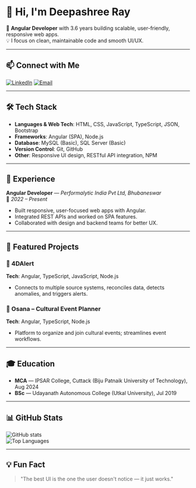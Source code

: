 # 👋 Hi, I'm Deepashree Ray

🚀 **Angular Developer** with 3.6 years building scalable, user-friendly, responsive web apps.  
💡 I focus on clean, maintainable code and smooth UI/UX.

---

## 📫 Connect with Me
[![LinkedIn](https://img.shields.io/badge/LinkedIn-blue?style=for-the-badge&logo=linkedin)](https://www.linkedin.com/in/deepashree-ray-b70196218/)
[![Email](https://img.shields.io/badge/Email-red?style=for-the-badge&logo=gmail&logoColor=white)](mailto:raydeepashree48@gmail.com)

---

## 🛠 Tech Stack
- **Languages & Web Tech**: HTML, CSS, JavaScript, TypeScript, JSON, Bootstrap  
- **Frameworks**: Angular (SPA), Node.js  
- **Database**: MySQL (Basic), SQL Server (Basic)  
- **Version Control**: Git, GitHub  
- **Other**: Responsive UI design, RESTful API integration, NPM

---

## 💼 Experience
**Angular Developer** — *Performalytic India Pvt Ltd, Bhubaneswar*  
📅 *2022 – Present*  
- Built responsive, user-focused web apps with Angular.  
- Integrated REST APIs and worked on SPA features.  
- Collaborated with design and backend teams for better UX.

---

## 📂 Featured Projects

### 🔹 4DAlert
**Tech**: Angular, TypeScript, JavaScript, Node.js  
- Connects to multiple source systems, reconciles data, detects anomalies, and triggers alerts.

### 🔹 Osana – Cultural Event Planner
**Tech**: Angular, TypeScript, Node.js  
- Platform to organize and join cultural events; streamlines event workflows.

---

## 🎓 Education
- **MCA** — IPSAR College, Cuttack (Biju Patnaik University of Technology), Aug 2024  
- **BSc** — Udayanath Autonomous College (Utkal University), Jul 2019

---

## 📊 GitHub Stats
![GitHub stats](https://github-readme-stats.vercel.app/api?username=Deepashree-Ray&show_icons=true&theme=radical)  
![Top Languages](https://github-readme-stats.vercel.app/api/top-langs/?username=Deepashree-Ray&layout=compact&theme=radical)

---

## 💡 Fun Fact
> "The best UI is the one the user doesn't notice — it just works."
